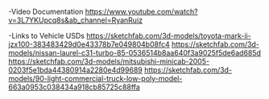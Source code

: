 -Video Documentation
https://www.youtube.com/watch?v=3L7YKUpcq8s&ab_channel=RyanRuiz

-Links to Vehicle USDs
https://sketchfab.com/3d-models/toyota-mark-ii-jzx100-383483429d0e43378b7e049804b08fc4
https://sketchfab.com/3d-models/nissan-laurel-c31-turbo-85-0536514b8aa640f3a9025f5de6ad685d
https://sketchfab.com/3d-models/mitsubishi-minicab-2005-0203f5e1bda44380914a2280e4d99689
https://sketchfab.com/3d-models/90-light-commercial-truck-low-poly-model-663a0953c038434a918cb85725c88ffa
